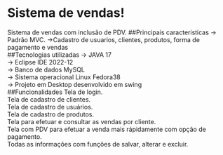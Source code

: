 # Sistema de vendas!
Sistema de vendas com inclusão de PDV.
##Principais caracteristicas
-> Padrão MVC.
->Cadastro de usuarios, clientes, produtos, forma de pagamento e vendas<br>
##Tecnologias utilizadas
-> JAVA 17 <br>
-> Eclipse IDE 2022-12<br>
-> Banco de dados MySQL<br>
-> Sistema operacional Linux Fedora38<br>
-> Projeto em Desktop desenvolvido em swing<br>
##Funcionalidades
Tela de login.<br>
Tela de cadastro de clientes.<br>
Tela de cadastro de usuários.<br>
Tela de cadastro de produtos.<br>
Tela para efetuar e consultar as vendas por cliente.<br>
Tela com PDV para efetuar a venda mais rápidamente com opção de pagamento.<br>
Todas as informações com funções de salvar, alterar e excluir.<br>
